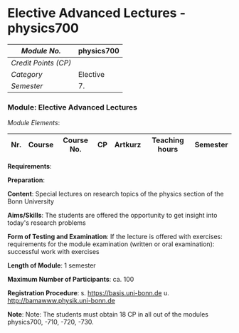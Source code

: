 # Elective Advanced Lectures - physics700

| *Module No.* | physics700 |
|---|---|
| *Credit Points (CP)* |  |
| *Category* | Elective |
| *Semester* | 7. |


### Module: Elective Advanced Lectures

*Module Elements*:

|Nr.|Course|Course No.|CP|Artkurz|Teaching hours|Semester|
|---|---|---|---|---|---|---|


**Requirements**:


**Preparation**:


**Content**:
Special lectures on research topics of the physics section of the Bonn University

**Aims/Skills**:
The students are offered the opportunity to get insight into today's research problems

**Form of Testing and Examination**:
If the lecture is offered with exercises: requirements for the module examination (written or oral examination): successful work with exercises

**Length of Module**:
1 semester

**Maximum Number of Participants**:
ca. 100

**Registration Procedure**:
s. https://basis.uni-bonn.de u. http://bamawww.physik.uni-bonn.de

**Note**:
Note: The students must obtain 18 CP in all out of the modules physics700, -710, -720, -730.


